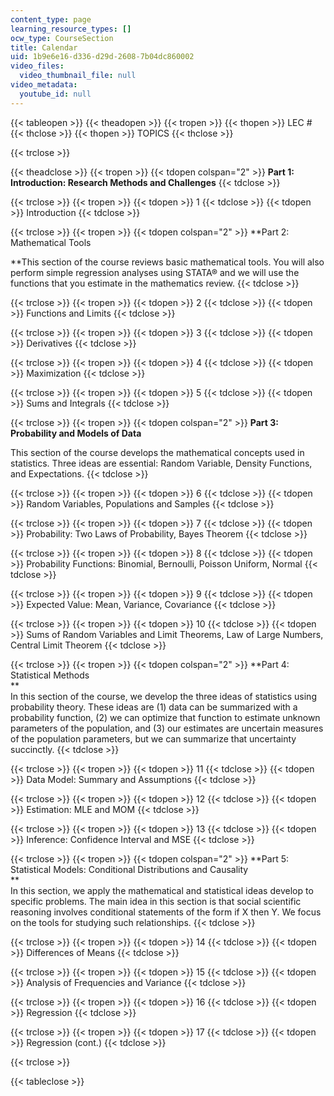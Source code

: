 ```yaml
---
content_type: page
learning_resource_types: []
ocw_type: CourseSection
title: Calendar
uid: 1b9e6e16-d336-d29d-2608-7b04dc860002
video_files:
  video_thumbnail_file: null
video_metadata:
  youtube_id: null
---
```


{{< tableopen >}}
{{< theadopen >}}
{{< tropen >}}
{{< thopen >}}
LEC #
{{< thclose >}}
{{< thopen >}}
TOPICS
{{< thclose >}}

{{< trclose >}}

{{< theadclose >}}
{{< tropen >}}
{{< tdopen colspan="2" >}}
**Part 1: Introduction: Research Methods and Challenges**
{{< tdclose >}}

{{< trclose >}}
{{< tropen >}}
{{< tdopen >}}
1
{{< tdclose >}}
{{< tdopen >}}
Introduction
{{< tdclose >}}

{{< trclose >}}
{{< tropen >}}
{{< tdopen colspan="2" >}}
**Part 2: Mathematical Tools  
  
**This section of the course reviews basic mathematical tools. You will also perform simple regression analyses using STATA® and we will use the functions that you estimate in the mathematics review.
{{< tdclose >}}

{{< trclose >}}
{{< tropen >}}
{{< tdopen >}}
2
{{< tdclose >}}
{{< tdopen >}}
Functions and Limits
{{< tdclose >}}

{{< trclose >}}
{{< tropen >}}
{{< tdopen >}}
3
{{< tdclose >}}
{{< tdopen >}}
Derivatives
{{< tdclose >}}

{{< trclose >}}
{{< tropen >}}
{{< tdopen >}}
4
{{< tdclose >}}
{{< tdopen >}}
Maximization
{{< tdclose >}}

{{< trclose >}}
{{< tropen >}}
{{< tdopen >}}
5
{{< tdclose >}}
{{< tdopen >}}
Sums and Integrals
{{< tdclose >}}

{{< trclose >}}
{{< tropen >}}
{{< tdopen colspan="2" >}}
**Part 3: Probability and Models of Data**  
  
This section of the course develops the mathematical concepts used in statistics. Three ideas are essential: Random Variable, Density Functions, and Expectations.
{{< tdclose >}}

{{< trclose >}}
{{< tropen >}}
{{< tdopen >}}
6
{{< tdclose >}}
{{< tdopen >}}
Random Variables, Populations and Samples
{{< tdclose >}}

{{< trclose >}}
{{< tropen >}}
{{< tdopen >}}
7
{{< tdclose >}}
{{< tdopen >}}
Probability: Two Laws of Probability, Bayes Theorem
{{< tdclose >}}

{{< trclose >}}
{{< tropen >}}
{{< tdopen >}}
8
{{< tdclose >}}
{{< tdopen >}}
Probability Functions: Binomial, Bernoulli, Poisson Uniform, Normal
{{< tdclose >}}

{{< trclose >}}
{{< tropen >}}
{{< tdopen >}}
9
{{< tdclose >}}
{{< tdopen >}}
Expected Value: Mean, Variance, Covariance
{{< tdclose >}}

{{< trclose >}}
{{< tropen >}}
{{< tdopen >}}
10
{{< tdclose >}}
{{< tdopen >}}
Sums of Random Variables and Limit Theorems, Law of Large Numbers, Central Limit Theorem
{{< tdclose >}}

{{< trclose >}}
{{< tropen >}}
{{< tdopen colspan="2" >}}
**Part 4: Statistical Methods  
**  
In this section of the course, we develop the three ideas of statistics using probability theory. These ideas are (1) data can be summarized with a probability function, (2) we can optimize that function to estimate unknown parameters of the population, and (3) our estimates are uncertain measures of the population parameters, but we can summarize that uncertainty succinctly.
{{< tdclose >}}

{{< trclose >}}
{{< tropen >}}
{{< tdopen >}}
11
{{< tdclose >}}
{{< tdopen >}}
Data Model: Summary and Assumptions
{{< tdclose >}}

{{< trclose >}}
{{< tropen >}}
{{< tdopen >}}
12
{{< tdclose >}}
{{< tdopen >}}
Estimation: MLE and MOM
{{< tdclose >}}

{{< trclose >}}
{{< tropen >}}
{{< tdopen >}}
13
{{< tdclose >}}
{{< tdopen >}}
Inference: Confidence Interval and MSE
{{< tdclose >}}

{{< trclose >}}
{{< tropen >}}
{{< tdopen colspan="2" >}}
**Part 5: Statistical Models: Conditional Distributions and Causality  
**  
In this section, we apply the mathematical and statistical ideas develop to specific problems. The main idea in this section is that social scientific reasoning involves conditional statements of the form if X then Y. We focus on the tools for studying such relationships.
{{< tdclose >}}

{{< trclose >}}
{{< tropen >}}
{{< tdopen >}}
14
{{< tdclose >}}
{{< tdopen >}}
Differences of Means
{{< tdclose >}}

{{< trclose >}}
{{< tropen >}}
{{< tdopen >}}
15
{{< tdclose >}}
{{< tdopen >}}
Analysis of Frequencies and Variance
{{< tdclose >}}

{{< trclose >}}
{{< tropen >}}
{{< tdopen >}}
16
{{< tdclose >}}
{{< tdopen >}}
Regression
{{< tdclose >}}

{{< trclose >}}
{{< tropen >}}
{{< tdopen >}}
17
{{< tdclose >}}
{{< tdopen >}}
Regression (cont.)
{{< tdclose >}}

{{< trclose >}}

{{< tableclose >}}